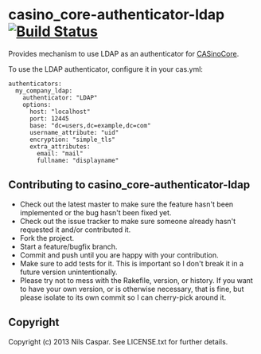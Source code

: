 # casino_core-authenticator-ldap [![Build Status](https://travis-ci.org/rbCAS/casino_core-authenticator-ldap.png?branch=master)](https://travis-ci.org/rbCAS/casino_core-authenticator-ldap)

Provides mechanism to use LDAP as an authenticator for [CASinoCore](https://github.com/rbCAS/CASinoCore).

To use the LDAP authenticator, configure it in your cas.yml:

    authenticators:
      my_company_ldap:
        authenticator: "LDAP"
        options:
          host: "localhost"
          port: 12445
          base: "dc=users,dc=example,dc=com"
          username_attribute: "uid"
          encryption: "simple_tls"
          extra_attributes:
            email: "mail"
            fullname: "displayname"

## Contributing to casino_core-authenticator-ldap
 
* Check out the latest master to make sure the feature hasn't been implemented or the bug hasn't been fixed yet.
* Check out the issue tracker to make sure someone already hasn't requested it and/or contributed it.
* Fork the project.
* Start a feature/bugfix branch.
* Commit and push until you are happy with your contribution.
* Make sure to add tests for it. This is important so I don't break it in a future version unintentionally.
* Please try not to mess with the Rakefile, version, or history. If you want to have your own version, or is otherwise necessary, that is fine, but please isolate to its own commit so I can cherry-pick around it.

## Copyright

Copyright (c) 2013 Nils Caspar. See LICENSE.txt
for further details.

